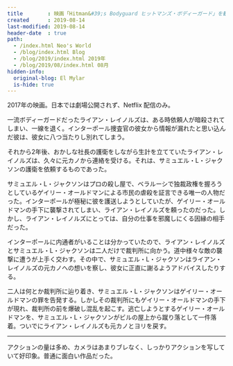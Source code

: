 ```yaml
---
title        : 映画「Hitman&#39;s Bodyguard ヒットマンズ・ボディーガード」を観た
created      : 2019-08-14
last-modified: 2019-08-14
header-date  : true
path:
  - /index.html Neo's World
  - /blog/index.html Blog
  - /blog/2019/index.html 2019年
  - /blog/2019/08/index.html 08月
hidden-info:
  original-blog: El Mylar
  is-hide: true
---
```


2017年の映画。日本では劇場公開されず、Netflix 配信のみ。

一流ボディーガードだったライアン・レイノルズは、ある時依頼人が暗殺されてしまい、一線を退く。インターポール捜査官の彼女から情報が漏れたと思い込んだ彼は、彼女に八つ当たりし別れてしまう。

それから2年後、おかしな社長の護衛をしながら生計を立てていたライアン・レイノルズは、久々に元カノから連絡を受ける。それは、サミュエル・L・ジャクソンの護衛を依頼するものであった。

サミュエル・L・ジャクソンはプロの殺し屋で、ベラルーシで独裁政権を握ろうとしているゲイリー・オールドマンによる市民の虐殺を証言できる唯一の人物だった。インターポールが極秘に彼を護送しようとしていたが、ゲイリー・オールドマンの手下に襲撃されてしまい、ライアン・レイノルズを頼ったのだった。しかし、ライアン・レイノルズにとっては、自分の仕事を邪魔しにくる因縁の相手だった。

インターポールに内通者がいることは分かっていたので、ライアン・レイノルズとサミュエル・L・ジャクソンは二人だけで裁判所に向かう。道中様々な敵の襲撃に遭うが上手く交わす。その中で、サミュエル・L・ジャクソンはライアン・レイノルズの元カノへの想いを察し、彼女に正直に謝るようアドバイスしたりする。

二人は何とか裁判所に辿り着き、サミュエル・L・ジャクソンはゲイリー・オールドマンの罪を告発する。しかしその裁判所にもゲイリー・オールドマンの手下が現れ、裁判所の前を爆破し混乱を起こす。逃亡しようとするゲイリー・オールドマンを、サミュエル・L・ジャクソンがビルの屋上から蹴り落として一件落着。ついでにライアン・レイノルズも元カノとヨリを戻す。

---

アクションの量は多め、カメラはあまりブレなく、しっかりアクションを写していて好印象。普通に面白い作品だった。
